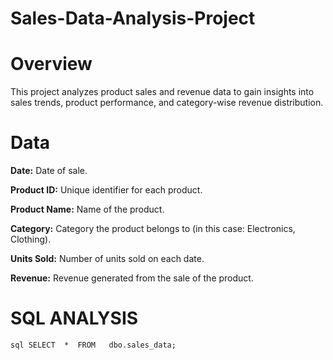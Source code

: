 # Sales-Data-Analysis-Project

# Overview

This project analyzes product sales and revenue data to gain insights into sales trends, product performance, and category-wise revenue distribution.

# Data

**Date:** Date of sale.

**Product ID:** Unique identifier for each product.

**Product Name:** Name of the product.

**Category:** Category the product belongs to (in this case: Electronics, Clothing).

**Units Sold:** Number of units sold on each date.

**Revenue:** Revenue generated from the sale of the product.

# SQL ANALYSIS

``sql
   SELECT  *  FROM   dbo.sales_data;
``


